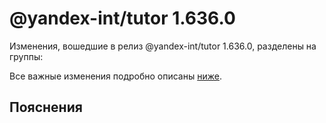 # @yandex-int/tutor 1.636.0

<!-- ЧЕЛОВЕЧЕСКОЕ ВСТУПЛЕНИЕ -->

Изменения, вошедшие в релиз @yandex-int/tutor 1.636.0, разделены на группы:

Все важные изменения подробно описаны [ниже](#Пояснения).

## Пояснения

